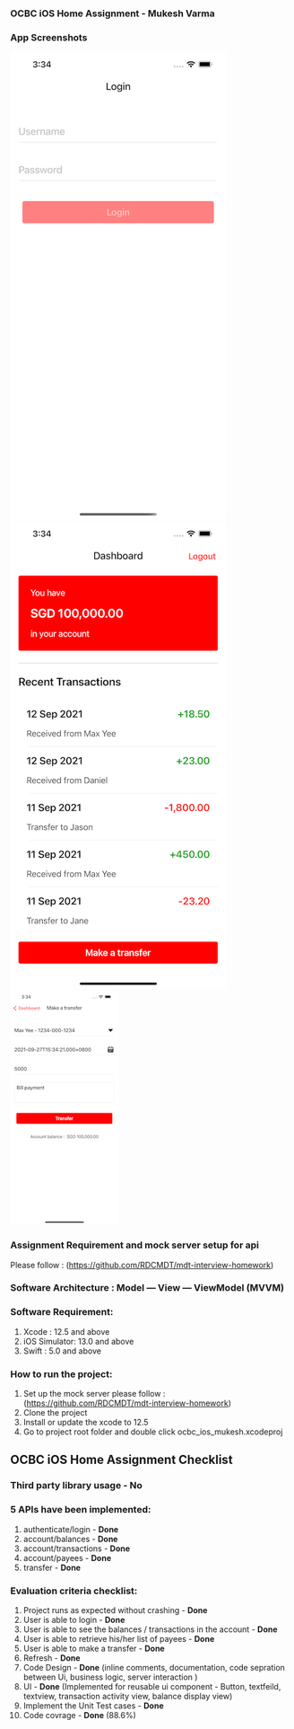 ### OCBC iOS Home Assignment - Mukesh Varma

### App Screenshots

![alt text](https://github.com/vermamukesh67/ocbc_ios_mukesh/blob/main/login.png?raw=true)
![alt text](https://github.com/vermamukesh67/ocbc_ios_mukesh/blob/main/dashboard.png?raw=true)
![alt text](https://github.com/vermamukesh67/ocbc_ios_mukesh/blob/main/transfer.png?raw=true)

### Assignment Requirement and mock server setup for api

Please follow : (https://github.com/RDCMDT/mdt-interview-homework)

### Software Architecture : Model — View — ViewModel (MVVM)

### Software Requirement:

1. Xcode : 12.5 and above
2. iOS Simulator: 13.0 and above 
3. Swift : 5.0 and above

### How to run the project:

1. Set up the mock server please follow : (https://github.com/RDCMDT/mdt-interview-homework)
2. Clone the project 
3. Install or update the xcode to 12.5
4. Go to project root folder and double click ocbc_ios_mukesh.xcodeproj

## OCBC iOS Home Assignment Checklist

### Third party library usage - **No**

### 5 APIs have been implemented:

1. authenticate/login - **Done**
2. account/balances - **Done**
3. account/transactions - **Done**
4. account/payees - **Done**
5. transfer - **Done**

### Evaluation criteria checklist:

1. Project runs as expected without crashing - **Done**
2. User is able to login - **Done**
3. User is able to see the balances / transactions in the account - **Done**
4. User is able to retrieve his/her list of payees - **Done**
5. User is able to make a transfer  - **Done**
6. Refresh  - **Done**
7. Code Design - **Done** (inline comments, documentation, code sepration between Ui, business logic, server interaction )
8. UI  - **Done** (Implemented for reusable ui component - Button, textfeild, textview, transaction activity view, balance display view)
9. Implement the Unit Test cases   - **Done**
10. Code covrage - **Done** (88.6%)



